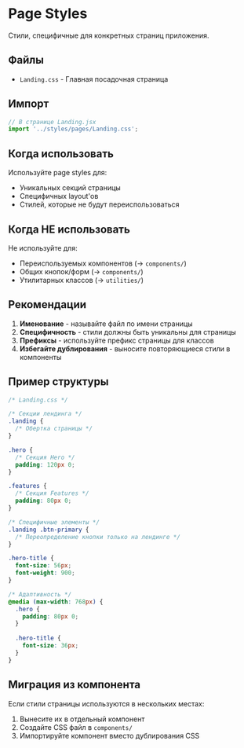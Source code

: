 # Page Styles

Стили, специфичные для конкретных страниц приложения.

## Файлы

- `Landing.css` - Главная посадочная страница

## Импорт

```javascript
// В странице Landing.jsx
import '../styles/pages/Landing.css';
```

## Когда использовать

Используйте page styles для:
- Уникальных секций страницы
- Специфичных layout'ов
- Стилей, которые не будут переиспользоваться

## Когда НЕ использовать

Не используйте для:
- Переиспользуемых компонентов (→ `components/`)
- Общих кнопок/форм (→ `components/`)
- Утилитарных классов (→ `utilities/`)

## Рекомендации

1. **Именование** - называйте файл по имени страницы
2. **Специфичность** - стили должны быть уникальны для страницы
3. **Префиксы** - используйте префикс страницы для классов
4. **Избегайте дублирования** - выносите повторяющиеся стили в компоненты

## Пример структуры

```css
/* Landing.css */

/* Секции лендинга */
.landing {
  /* Обертка страницы */
}

.hero {
  /* Секция Hero */
  padding: 120px 0;
}

.features {
  /* Секция Features */
  padding: 80px 0;
}

/* Специфичные элементы */
.landing .btn-primary {
  /* Переопределение кнопки только на лендинге */
}

.hero-title {
  font-size: 56px;
  font-weight: 900;
}

/* Адаптивность */
@media (max-width: 768px) {
  .hero {
    padding: 80px 0;
  }
  
  .hero-title {
    font-size: 36px;
  }
}
```

## Миграция из компонента

Если стили страницы используются в нескольких местах:
1. Вынесите их в отдельный компонент
2. Создайте CSS файл в `components/`
3. Импортируйте компонент вместо дублирования CSS
